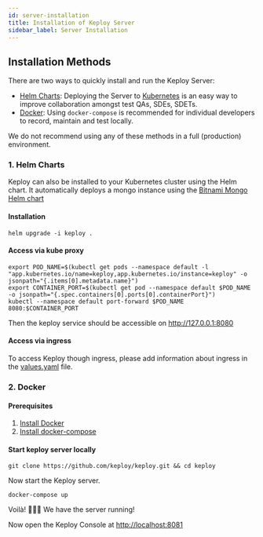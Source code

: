 ```yaml
---
id: server-installation
title: Installation of Keploy Server
sidebar_label: Server Installation
---
```


## Installation Methods

There are two ways to quickly install and run the Keploy Server:

- [Helm Charts](#helm-charts): Deploying the Server to [Kubernetes](https://kubernetes.io/) is an easy way to improve collaboration amongst test QAs, SDEs, SDETs.
- [Docker](#docker): Using `docker-compose` is recommended for individual developers to record, maintain and test locally.

We do not recommend using any of these methods in a full (production) environment.

### 1. Helm Charts

Keploy can also be installed to your Kubernetes cluster using the Helm chart. It automatically deploys a mongo instance using the [Bitnami Mongo Helm chart](https://github.com/bitnami/charts/tree/master/bitnami/mongodb)

#### Installation

```shell
helm upgrade -i keploy .
```

#### Access via kube proxy

```shell
export POD_NAME=$(kubectl get pods --namespace default -l "app.kubernetes.io/name=keploy,app.kubernetes.io/instance=keploy" -o jsonpath="{.items[0].metadata.name}")
export CONTAINER_PORT=$(kubectl get pod --namespace default $POD_NAME -o jsonpath="{.spec.containers[0].ports[0].containerPort}")
kubectl --namespace default port-forward $POD_NAME 8080:$CONTAINER_PORT
```

Then the keploy service should be accessible on http://127.0.0.1:8080

#### Access via ingress

To access Keploy though ingress, please add information about ingress in the [values.yaml](https://github.com/keploy/keploy/blob/main/deployment/keploy/values.yaml) file.

### 2. Docker

#### Prerequisites

1. [Install Docker](https://docs.docker.com/engine/install)
2. [Install docker-compose](https://docs.docker.com/compose/install)

#### Start keploy server locally

```shell
git clone https://github.com/keploy/keploy.git && cd keploy
```

Now start the Keploy server.

```shell
docker-compose up
```

Voilà! 🧑🏻‍💻 We have the server running!

Now open the Keploy Console at [http://localhost:8081](http://localhost:8081)
